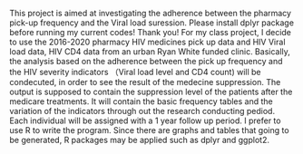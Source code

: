 This project is aimed at investigating the adherence between the pharmacy pick-up frequency and the Viral load suression.
Please install dplyr package before running my current codes! Thank you!
For my class project, I decide to use the 2016-2020 pharmacy HIV medicines pick up data and HIV Viral load data, HIV CD4 data from an urban Ryan White funded clinic. 
Basically, the analysis based on the adherence between the pick up frequency and the HIV severity indicators （Viral load level and CD4 count) will be condecuted, in order to see the result of the medecine suppression.
The output is supposed to contain the suppression level of the patients after the medicare treatments. It will contain the basic frequency tables and the variation of the indicators through out the research conducting pediod. Each individual will be assigned with a 1 year follow up period.
I prefer to use R to write the program. Since there are graphs and tables that going to be generated, R packages may be applied such as dplyr and ggplot2.
